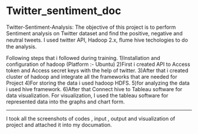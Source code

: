 # Twitter_sentiment_doc
Twitter-Sentiment-Analysis:
The objective of this project is to perform Sentiment analysis on Twitter dataset and find the positive, negative and neutral tweets. I used twitter API, Hadoop 2.x, ﬂume hive techologies to do the analysis.


Following steps that i followed during training.
1)Installation and configuration of hadoop (Platform :- Ubuntu)
2)First i created API to Access token and Access secret keys with the help of twitter.
3)After that i created cluster of hadoop and integrate all the frameworks that are needed for Project
4)For storing the data i used hadoop HDFS.
5)for analyzing the data i used hive framework. 
6)After that Connect hive to Tableau software for data visualization. For visualization, I used the tableau software for represented data into the graphs and chart form.


-------------------------------------------------------------------------------------------------------------------

I took all the screenshots of codes , input , output and visualization of project and attached it into my documation.
